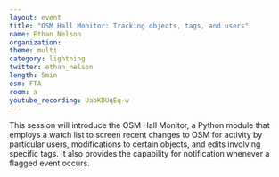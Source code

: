 ```yaml
---
layout: event
title: "OSM Hall Monitor: Tracking objects, tags, and users"
name: Ethan Nelson
organization:
theme: multi
category: lightning
twitter: ethan_nelson
length: 5min
osm: FTA
room: a
youtube_recording: UabKDUqEq-w
---
```


This session will introduce the OSM Hall Monitor, a Python module that employs a watch list to screen recent changes to OSM for activity by particular users, modifications to certain objects, and edits involving specific tags. It also provides the capability for notification whenever a flagged event occurs.
